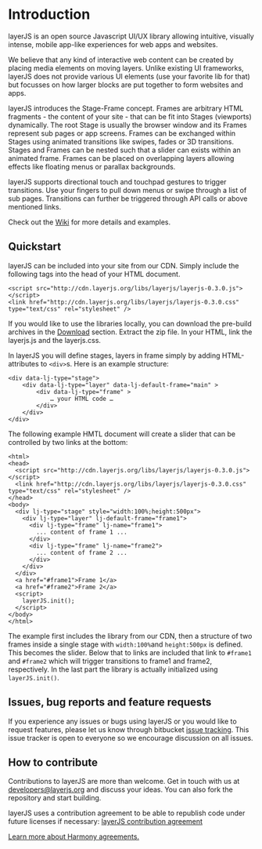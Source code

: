 # Introduction #

layerJS is an open source Javascript UI/UX library allowing intuitive, visually intense, mobile app-like experiences for web apps and websites.

We believe that any kind of interactive web content can be created by placing media elements on moving layers. Unlike existing UI frameworks, layerJS does not provide various UI elements (use your favorite lib for that) but focusses on how larger blocks are put together to form websites and apps.

layerJS introduces the Stage-Frame concept. Frames are arbitrary HTML fragments - the content of your site - that can be fit into Stages (viewports) dynamically. The root Stage is usually the browser window and its Frames represent sub pages or app screens. Frames can be exchanged within Stages using animated transitions like swipes, fades or 3D transitions. Stages and Frames can be nested such that a slider can exists within an animated frame. Frames can be placed on overlapping layers allowing effects like floating menus or parallax backgrounds.

layerJS supports directional touch and touchpad gestures to trigger transitions.  Use your fingers to pull down menus or swipe through a list of sub pages. Transitions can further be triggered through API calls or above mentioned links.

Check out the [Wiki](https://bitbucket.org/layerjs/layerjs/wiki/) for more details and examples.

## Quickstart ##

layerJS can be included into your site from our CDN. Simply include the following tags into the head of your HTML document.
```
<script src="http://cdn.layerjs.org/libs/layerjs/layerjs-0.3.0.js"></script>
<link href="http://cdn.layerjs.org/libs/layerjs/layerjs-0.3.0.css" type="text/css" rel="stylesheet" />
```
If you would like to use the libraries locally, you can download the pre-build archives in the
[Download](https://bitbucket.org/layerjs/layerjs/downloads) section. Extract the zip file. In your HTML, link the layerjs.js and the layerjs.css.

In layerJS you will define stages, layers in frame simply by adding HTML-attributes to `<div>`s. Here is an example structure:
```
<div data-lj-type="stage">
    <div data-lj-type="layer" data-lj-default-frame="main" >
        <div data-lj-type="frame" >
            … your HTML code …
        </div>
    </div>
</div>
```
The following example HMTL document will create a slider that can be controlled by two links at the bottom:
```
<html>
<head>
  <script src="http://cdn.layerjs.org/libs/layerjs/layerjs-0.3.0.js"></script>
  <link href="http://cdn.layerjs.org/libs/layerjs/layerjs-0.3.0.css" type="text/css" rel="stylesheet" />
</head>
<body>
  <div lj-type="stage" style="width:100%;height:500px">
    <div lj-type="layer" lj-default-frame="frame1">
      <div lj-type="frame" lj-name="frame1">
        ... content of frame 1 ...
      </div>
      <div lj-type="frame" lj-name="frame2">
        ... content of frame 2 ...
      </div>
    </div>
  </div>
  <a href="#frame1">Frame 1</a>
  <a href="#frame2">Frame 2</a>
  <script>
    layerJS.init();
  </script>
</body>
</html>
```
The example first includes the library from our CDN, then a structure of two frames inside a single stage with `width:100%`and `height:500px` is defined. This becomes the slider. Below that to links are included that link to `#frame1` and `#frame2` which will trigger transitions to frame1 and frame2, respectively.
In the last part the library is actually initialized using `layerJS.init()`.

## Issues, bug reports and feature requests ##

If you experience any issues or bugs using layerJS or you would like to request features, please let us know through bitbucket [issue tracking](https://bitbucket.org/layerjs/layerjs/issues?status=new&status=open). This issue tracker is open to everyone so we encourage discussion on all issues.

## How to contribute ##

Contributions to layerJS are more than welcome. Get in touch with us at [developers@layerjs.org](mailto:developers@layerjs.org) and discuss your ideas. You can also fork the repository and start building.

layerJS uses a contribution agreement to be able to republish code under future licenses if necessary:
[layerJS contribution agreement](https://bitbucket.org/layerjs/layerjs/wiki/Contribution.md)

[Learn more about Harmony agreements.](harmonyagreements.org)